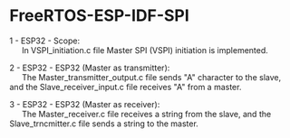 # FreeRTOS-ESP-IDF-SPI
1 - ESP32 - Scope:<br> 
    &emsp;&nbsp;&nbsp;In VSPI_initiation.c file Master SPI (VSPI) initiation is implemented.
    
2 - ESP32 - ESP32 (Master as transmitter):<br> 
    &emsp;&nbsp;&nbsp;The Master_transmitter_output.c file sends "A" character to the slave, and the Slave_receiver_input.c file receives "A" from a master.
    
3 - ESP32 - ESP32 (Master as receiver):<br> 
    &emsp;&nbsp;&nbsp;The Master_receiver.c file receives a string from the slave, and the Slave_trncmitter.c file sends a string to the master.
